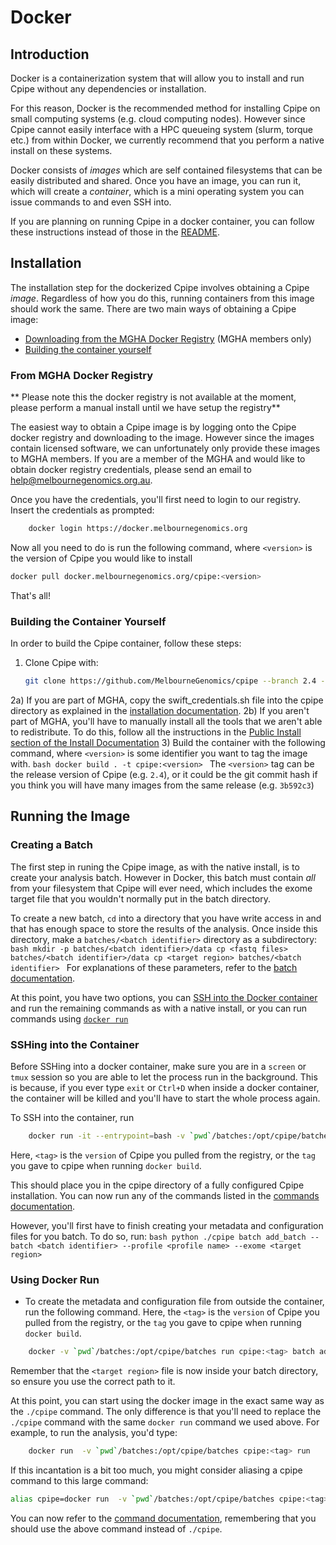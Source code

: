 # Docker
## Introduction
Docker is a containerization system that will allow you to install and run Cpipe without any dependencies or installation.

For this reason, Docker is the recommended method for installing Cpipe on small computing systems (e.g. cloud computing nodes).
However since Cpipe cannot easily interface with a HPC queueing system (slurm, torque etc.) from within Docker, we
currently recommend that you perform a native install on these systems.

Docker consists of *images* which are self contained filesystems that can be easily distributed and shared. Once you have
an image, you can run it, which will create a *container*, which is a mini operating system you can issue commands to
and even SSH into.

If you are planning on running Cpipe in a docker container, you can follow these instructions instead of those in the
[README](../README.md).

## Installation
The installation step for the dockerized Cpipe involves obtaining a Cpipe *image*. Regardless of how you do this, running
containers from this image should work the same. There are two main ways of obtaining a Cpipe image:
* [Downloading from the MGHA Docker Registry](#from-mgha-docker-registry) (MGHA members only)
* [Building the container yourself](#building-the-container-yourself)

### From MGHA Docker Registry
** Please note this the docker registry is not available at the moment, please perform a manual install until we have
setup the registry**

The easiest way to obtain a Cpipe image is by logging onto the Cpipe docker registry and downloading to the image. However
 since the images contain licensed software, we can unfortunately only provide these images to MGHA members. If you are
 a member of the MGHA and would like to obtain docker registry credentials, please send an email to help@melbournegenomics.org.au.

Once you have the credentials, you'll first need to login to our registry. Insert the credentials as prompted:
```bash
    docker login https://docker.melbournegenomics.org
```

Now all you need to do is run the following command, where `<version>` is the version of Cpipe you would like to install
```bash
docker pull docker.melbournegenomics.org/cpipe:<version>
```

That's all!

### Building the Container Yourself

In order to build the Cpipe container, follow these steps:

1) Clone Cpipe with:
    ```bash
    git clone https://github.com/MelbourneGenomics/cpipe --branch 2.4 --depth 1
    ```
2a) If you are part of MGHA, copy the swift_credentials.sh file
into the cpipe directory as explained in the [installation documentation](install.md#mgha-install).
2b) If you aren't part of MGHA, you'll have to manually install all the tools that we aren't able to redistribute. To
do this, follow all the instructions in the [Public Install section of the Install Documentation](install.md#public-install)
3) Build the container with the following command, where `<version>` is some identifier you want to tag the image with.
    ```bash
        docker build . -t cpipe:<version>
    ```
    The `<version>` tag can be the release version of Cpipe (e.g. `2.4`), or it could be the git commit hash if you think
    you will have many images from the same release (e.g. `3b592c3`)

## Running the Image

### Creating a Batch

The first step in runing the Cpipe image, as with the native install, is to create your analysis batch. However in
 Docker, this batch must contain *all* from your filesystem that Cpipe will ever need, which includes the exome target
 file that you wouldn't normally put in the batch directory.

 To create a new batch, `cd` into a directory that
 you have write access in and that has enough space to store the results of the analysis. Once inside this directory,
 make a `batches/<batch identifier>` directory as a subdirectory:
    ```bash
        mkdir -p batches/<batch identifier>/data
        cp <fastq files> batches/<batch identifier>/data
        cp <target region> batches/<batch identifier>
    ```
For explanations of these parameters, refer to the [batch documentation](batches.md#creating-a-batch).

At this point, you have two options, you can [SSH into the Docker container](#sshing-into-the-container) and run the remaining commands as with a
native install, or you can run commands using [`docker run`](#)

### SSHing into the Container
Before SSHing into a docker container, make sure you are in a `screen` or `tmux` session so you are able to let the process
run in the background. This is because, if you ever type `exit` or `Ctrl+D` when inside a docker container, the container
will be killed and you'll have to start the whole process again.

To SSH into the container, run
```bash
    docker run -it --entrypoint=bash -v `pwd`/batches:/opt/cpipe/batches cpipe:<tag>
```
Here, `<tag>` is the `version` of Cpipe you pulled from the registry, or the `tag` you gave to cpipe when running `docker build`.

This should place you in the cpipe directory of a fully configured Cpipe installation. You can now run any of the commands
listed in the [commands documentation](commands.md).

However, you'll first have to finish creating your metadata and configuration files for you batch. To do so, run:
    ```bash
      python ./cpipe batch add_batch --batch <batch identifier> --profile <profile name> --exome <target region>
    ```

### Using Docker Run

* To create the metadata and configuration file from outside the container, run the following command. Here, the
`<tag>` is the `version` of Cpipe you pulled from the registry, or the `tag` you gave to cpipe when running `docker build`.
```bash
    docker -v `pwd`/batches:/opt/cpipe/batches run cpipe:<tag> batch add_batch --batch <batch identifier> --profile ALL --exome <target region>
```

Remember that the `<target region>` file is now inside your batch directory, so ensure you use the correct path to
it.

At this point, you can start using the docker image in the exact same way as the `./cpipe` command. The only difference is
that you'll need to replace the `./cpipe` command with the same `docker run` command we used above. For example, to run
the analysis, you'd type:
```bash
    docker run  -v `pwd`/batches:/opt/cpipe/batches cpipe:<tag> run
```

If this incantation is a bit too much, you might consider aliasing a cpipe command to this large command:
```bash
alias cpipe=docker run  -v `pwd`/batches:/opt/cpipe/batches cpipe:<tag>
```

You can now refer to the [command documentation](commands.md), remembering that you should use the above command instead
of `./cpipe`.
